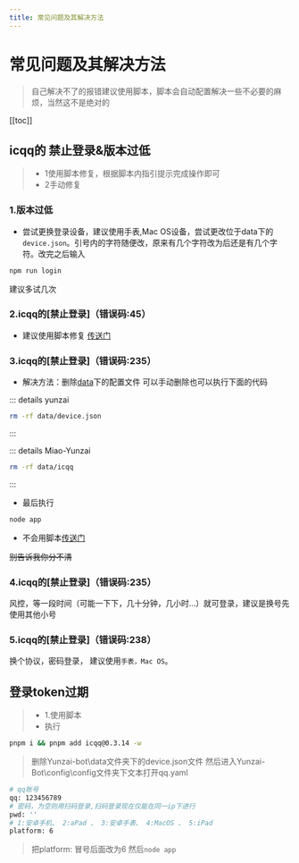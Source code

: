 ```yaml
---
title: 常见问题及其解决方法
---
```

# 常见问题及其解决方法
>自己解决不了的报错建议使用脚本，脚本会自动配置解决一些不必要的麻烦，当然这不是绝对的

[[toc]]

## icqq的 禁止登录&版本过低<Badge type="danger" text="非常重要" />
>* 1使用脚本修复，根据脚本内指引提示完成操作即可
>* 2手动修复


### 1.版本过低 <Badge type="warning" text="重要的" />
* 尝试更换登录设备，建议使用手表,Mac OS设备，尝试更改位于data下的`device.json`。引号内的字符随便改，原来有几个字符改为后还是有几个字符。改完之后输入

```sh
npm run login
```
建议多试几次<Badge type="tip" text="建议" />
 ### 2.icqq的[禁止登录]（错误码:45） 
 * 建议使用脚本修复 [传送门](/courses/menu1/开始/02-脚本部署.md)<Badge type="tip" text="建议" />

 ### 3.icqq的[禁止登录]（错误码:235）
 * 解决方法：删除[data](/courses/menu1/开始/05-结构目录.md)下的配置文件
 可以手动删除也可以执行下面的代码

::: details  yunzai  
```sh  
rm -rf data/device.json
```
:::


::: details Miao-Yunzai
```sh
rm -rf data/icqq
```
:::

* 最后执行
```sh 
node app
```
* 不会用脚本[传送门](/courses/menu1/开始/02-脚本部署.md)<Badge type="tip" text="建议" />

~~别告诉我你分不清~~

### 4.icqq的[禁止登录]（错误码:235）
 
 风控，等一段时间（可能一下下，几十分钟，几小时...）就可登录，建议是换号先使用其他小号<Badge type="tip" text="建议" />

 ### 5.icqq的[禁止登录]（错误码:238）
 换个协议，密码登录， 建议使用`手表，Mac OS`。

## 登录token过期<Badge type="danger" text="非常重要" />
> * 1.使用脚本
> * 执行
```sh
pnpm i && pnpm add icqq@0.3.14 -w
```
>删除Yunzai-bot\data文件夹下的device.json文件
>然后进入Yunzai-Bot\config\config文件夹下文本打开qq.yaml
```sh
# qq账号
qq: 123456789
# 密码，为空则用扫码登录,扫码登录现在仅能在同一ip下进行
pwd: ''
# 1:安卓手机、 2:aPad 、 3:安卓手表、 4:MacOS 、 5:iPad
platform: 6
```
> 把platform: 冒号后面改为6
> 然后`node app`